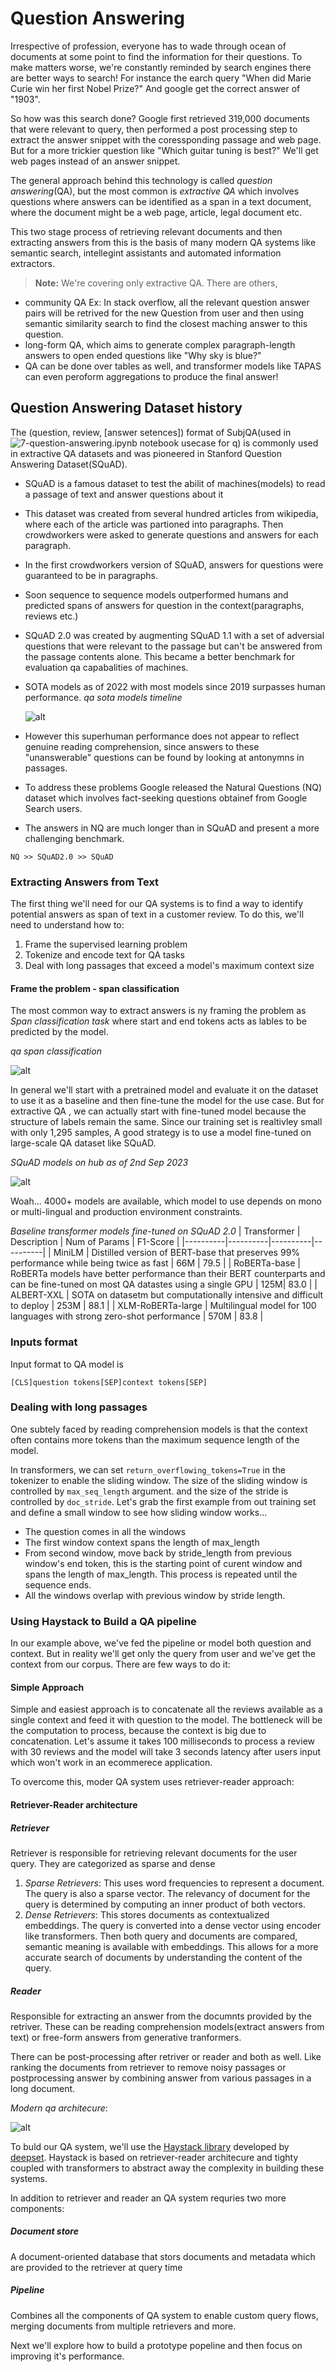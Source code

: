 # Question Answering

Irrespective of profession, everyone has to wade through ocean of documents at some point to find the information for their questions.  To make matters worse, we're constantly reminded by search engines there are better ways to search! For instance the earch query "When did Marie Curie win her first Nobel Prize?" And google get the correct answer of "1903".

So how was this search done? Google first retrieved 319,000 documents that were relevant to query, then performed a post processing step to extract the answer snippet with the coressponding passage and web page. But for a more trickier question like "Which guitar tuning is best?" We'll get web pages instead of an answer snippet.

The general approach behind this technology is called *question answering*(QA), but the most common is *extractive QA* which involves questions where answers can be identified as a span in a text document, where the document might be a web page, article, legal document etc.

This two stage process of retrieving relevant documents and then extracting answers from this is the basis of many modern QA systems like semantic search, intellegint assistants and automated information extractors. 

> **Note:** We're covering only extractive QA. There are others,
 * community QA Ex: In stack overflow, all the relevant question answer pairs will be retrived for the new Question from user and then using semantic similarity search to find the closest maching answer to this question.
 * long-form QA, which aims to generate complex paragraph-length answers to open ended questions like "Why sky is blue?"
 * QA can be done over tables as well, and transformer models like TAPAS can even peroform aggregations to produce the final answer!

## Question Answering Dataset history

 The (question, review, [answer setences]) format of SubjQA(used in ![7-question-answering.ipynb notebook usecase for q](../notebooks/7-question-answering.ipynb)) is commonly used in extractive QA datasets and was pioneered in Stanford Question Answering Dataset(SQuAD). 

 * SQuAD is a famous dataset to test the abilit of machines(models) to read a passage of text and answer questions about it
 * This dataset was created from several hundred articles from wikipedia, where each of the article was partioned into paragraphs. Then crowdworkers were asked to generate questions and answers for each paragraph.
 * In the first crowdworkers version of SQuAD, answers for questions were guaranteed to be in paragraphs.
 * Soon sequence to sequence models outperformed humans and predicted spans of answers for question in the context(paragraphs, reviews etc.)
 * SQuAD 2.0 was created by augmenting SQuAD 1.1 with a set of adversial questions that were relevant to the passage but can't be answered from the passage contents alone. This became a better benchmark for evaluation qa capabalities of machines.
 * SOTA models as of 2022 with most models since 2019 surpasses human performance.
    *qa sota models timeline*

    ![alt](../notes/images/7-question-answering/qa-sota-models.png)
* However this superhuman performance does not appear to reflect genuine reading comprehension, since answers to these "unanswerable" questions can be found by looking at antonymns in passages. 
* To address these problems Google released the Natural Questions (NQ) dataset which involves fact-seeking questions obtainef from Google Search users.
* The answers in NQ are much longer than in SQuAD and present a more challenging benchmark.

```
NQ >> SQuAD2.0 >> SQuAD
```

### Extracting Answers from Text

The first thing we'll need for our QA systems is to find a way to identify potential answers as span of text in a customer review. To do this, we'll need to understand how to:

1. Frame the supervised learning problem
2. Tokenize and encode text for QA tasks
3. Deal with long passages that exceed a model's maximum context size

#### Frame the problem - span classification

The most common way to extract answers is ny framing the problem as *Span classification task* where start and end tokens acts as lables to be predicted by the model.

*qa span classification*

![alt](../notes/images/7-question-answering/qa-span-classification.png)

In general we'll start with a pretrained model and evaluate it on the dataset to use it as a baseline and then fine-tune the model for the use case. But for extractive QA , we can actually start with fine-tuned model because the structure of labels remain the same. Since our training set is realtivley small with only 1,295 samples, A good strategy is to use a model fine-tuned on large-scale QA dataset like SQuAD.

*SQuAD models on hub as of 2nd Sep 2023*

![alt](../notes/images/7-question-answering/squad-models-on-hub.png)

Woah... 4000+ models are available, which model to use depends on mono or multi-lingual and production environment constraints.

*Baseline transformer models fine-tuned on SQuAD 2.0*
| Transformer | Description | Num of Params | F1-Score |
|----------|----------|----------|----------|
| MiniLM   | Distilled version of BERT-base that preserves 99% performance while being twice as fast   | 66M | 79.5 |
| RoBERTa-base | RoBERTa models have better performance than their BERT counterparts and can be fine-tuned on most QA datastes using a single GPU | 125M| 83.0 |
| ALBERT-XXL | SOTA on datasetm but computationally intensive and difficult to deploy | 253M | 88.1 |
| XLM-RoBERTa-large | Multilingual model for 100 languages with strong zero-shot performance | 570M | 83.8 |

### Inputs format

Input format to QA model is 
```
[CLS]question tokens[SEP]context tokens[SEP]
```

### Dealing with long passages

One subtely faced by reading comprehension models is that the context often contains more tokens than the maximum sequence length of the model.

In transformers, we can set `return_overflowing_tokens=True` in the tokenizer to enable the sliding window. The size of the sliding window is controlled by `max_seq_length` argument. and the size of the stride is controlled by `doc_stride`. Let's grab the first example from out training set and define a small window to see how sliding window works...

* The question comes in all the windows
* The first window context spans the length of max_length
* From second window, move back by stride_length from previous window's end token, this is the starting point of curent window and spans the length of max_length. This process is repeated until the sequence ends.
* All the windows overlap with previous window by stride length.


### Using Haystack to Build a QA pipeline

In our example above, we've fed the pipeline or model both question and context. But in reality we'll get only the query from user and we've get the context from our corpus. There are few ways to do it:

#### Simple Approach

Simple and easiest approach is to concatenate all the reviews available as a single context and feed it with question to the model. The bottleneck will be the computation to process, because the context is big due to concatenation. Let's assume it takes 100 milliseconds to process a review with 30 reviews and the model will take 3 seconds latency after users input which won't work in an ecommerece application.

To overcome this, moder QA system uses retriever-reader approach:

#### Retriever-Reader architecture

##### Retriever

Retriever is responsible for retrieving relevant documents for the user query. They are categorized as sparse and dense

1. *Sparse Retrievers*: This uses word frequencies to represent a document. The query is also a sparse vector. The relevancy of document for the query is determined by computing an inner product of both vectors.
2. *Dense Retrievers*: This stores documents as contextualized embeddings. The query is converted into a dense vector using encoder like transformers. Then both query and documents are compared, semantic meaning is available with embeddings. This allows for a more accurate search of documents by understanding the content of the query.

##### Reader

Responsible for extracting an answer from the documnts provided by the retriver. These can be reading comprehension models(extract answers from text) or free-form answers from generative tranformers.

There can be post-processing after retriver or reader and both as well. Like ranking the documents from retriever to remove noisy passages or postprocessing answer by combining answer from various passages in a long document.

*Modern qa architecure*:

![alt](../notes/images/7-question-answering/qa-modern-architecture.png)

To buld our QA system, we'll use the [Haystack library](https://haystack.deepset.ai/) developed by [deepset](https://deepset.ai/). Haystack is based on retriever-reader architecure and tighty coupled with transformers to abstract away the complexity in building these systems.

In addition to retriever and reader an QA system requries two more components:

##### Document store

A document-oriented database that stors documents and metadata which are provided to the retriever at query time

##### Pipeline

Combines all the components of QA system to enable custom query flows, merging documents from multiple retrievers and more.

Next we'll explore how to build a prototype popeline and then focus on improving it's performance.